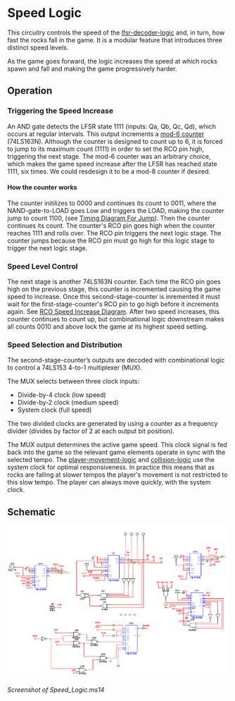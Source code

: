 # Speed Logic

This circuitry controls the speed of the [lfsr-decoder-logic](../lfsr-decoder-logic/) and, in turn, how fast the rocks fall in the game. It is a modular feature that introduces three distinct speed levels.

As the game goes forward, the logic increases the speed at which rocks spawn and fall and making the game progressively harder.

## Operation

### Triggering the Speed Increase
An AND gate detects the LFSR state 1111 (inputs: Qa, Qb, Qc, Qd), which occurs at regular intervals. This output increments a [mod-6 counter](./Mod-6_Counter.png) (74LS163N). Although the counter is designed to count up to 6, it is forced to jump to its maximum count (1111) in order to set the RCO pin high, triggering the next stage. The mod-6 counter was an arbitrary choice, which makes the game speed increase after the LFSR has reached state 1111, six times. We could resdesign it to be a mod-8 counter if desired. 
#### How the counter works 
The counter initilizes to 0000 and continues its count to 0011, where the NAND-gate-to-LOAD goes Low and triggers the LOAD, making the counter jump to count 1100, (see [Timing Diagram For Jump](./Timing_For_Jump.png)). Then the counter continues its count. The counter's RCO pin goes high when the counter reaches 1111 and rolls over. The RCO pin triggers the next logic stage. The counter jumps because the RCO pin must go high for this logic stage to trigger the next logic stage. 

### Speed Level Control
The next stage is another 74LS163N counter. Each time the RCO pin goes high on the previous stage, this counter is incremented causing the game speed to increase. Once this second-stage-counter is inremented it must wait for the first-stage-counter's RCO pin to go high before it increments again. See [RCO Speed Increase Diagram](./RCO_Speed_Increase_Diagram.png). After two speed increases, this counter continues to count up, but combinational logic downstream makes all counts 0010 and above lock the game at its highest speed setting. 

### Speed Selection and Distribution
The second-stage-counter’s outputs are decoded with combinational logic to control a 74LS153 4-to-1 multiplexer (MUX).

The MUX selects between three clock inputs:
* Divide-by-4 clock (low speed)
* Divide-by-2 clock (medium speed)
* System clock (full speed)

The two divided clocks are generated by using a counter as a frequency divider (divides by factor of 2 at each output bit position).

The MUX output determines the active game speed. This clock signal is fed back into the game so the relevant game elements operate in sync with the selected tempo. 
The [player-movement-logic](../player-movement-logic) and [collision-logic](../collision-logic) use the system clock for optimal responsiveness. In practice this means that as rocks are falling at slower tempos the player's movement is not restricted to this slow tempo. The player can always move quickly, with the system clock.

## Schematic
![Speed Logic Schematic](Speed_Logic_Schematic.png)

_Screenshot of Speed_Logic.ms14_
